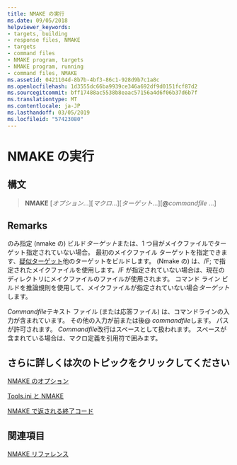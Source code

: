 ```yaml
---
title: NMAKE の実行
ms.date: 09/05/2018
helpviewer_keywords:
- targets, building
- response files, NMAKE
- targets
- command files
- NMAKE program, targets
- NMAKE program, running
- command files, NMAKE
ms.assetid: 0421104d-8b7b-4bf3-86c1-928d9b7c1a8c
ms.openlocfilehash: 1d3555dc66ba9939ce346a692df9d0151fcf87d2
ms.sourcegitcommit: bff17488ac5538b8eaac57156a4d6f06b37d6b7f
ms.translationtype: MT
ms.contentlocale: ja-JP
ms.lasthandoff: 03/05/2019
ms.locfileid: "57423080"
---
```

# <a name="running-nmake"></a>NMAKE の実行

## <a name="syntax"></a>構文

> **NMAKE** [*オプション*...][*マクロ*...][*ターゲット*...][**\@**<em>commandfile</em> ...]

## <a name="remarks"></a>Remarks

のみ指定 (nmake の) ビルド*ターゲット*または、1 つ目がメイクファイルでターゲット指定されていない場合。 最初のメイクファイル ターゲットを指定できます、[疑似ターゲット](../build/pseudotargets.md)他のターゲットをビルドします。 (Nmake の) は、/F; で指定されたメイクファイルを使用します。/F が指定されていない場合は、現在のディレクトリにメイクファイルのファイルが使用されます。 コマンド ライン ビルドを推論規則を使用して、メイクファイルが指定されていない場合*ターゲット*します。

*Commandfile*テキスト ファイル (または応答ファイル) は、コマンドラインの入力が含まれています。 その他の入力が前または後\@ *commandfile*します。 パスが許可されます。 *Commandfile*改行はスペースとして扱われます。 スペースが含まれている場合は、マクロ定義を引用符で囲みます。

## <a name="what-do-you-want-to-know-more-about"></a>さらに詳しくは次のトピックをクリックしてください

[NMAKE のオプション](../build/nmake-options.md)

[Tools.ini と NMAKE](../build/tools-ini-and-nmake.md)

[NMAKE で返される終了コード](../build/exit-codes-from-nmake.md)

## <a name="see-also"></a>関連項目

[NMAKE リファレンス](../build/nmake-reference.md)
